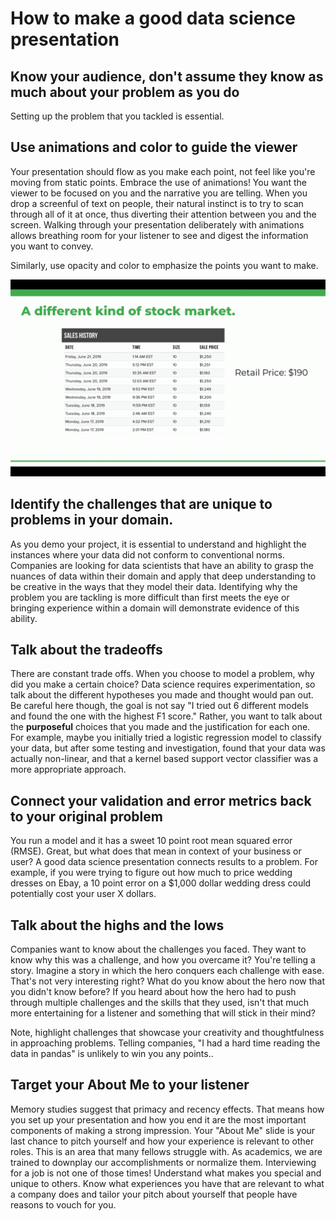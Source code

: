 # How to make a good data science presentation

## Know your audience, don't assume they know as much about your problem as you do

Setting up the problem that you tackled is essential. 

## Use animations and color to guide the viewer

Your presentation should flow as you make each point, not feel like you're moving from static points. Embrace the use of animations! You want the viewer to be focused on you and the narrative you are telling. When you drop a screenful of text on people, their natural instinct is to try to scan through all of it at once, thus diverting their attention between you and the screen. Walking through your presentation deliberately with animations allows breathing room for your listener to see and digest the information you want to convey. 

Similarly, use opacity and color to emphasize the points you want to make. 

![](./media/color_example.gif)

## Identify the challenges that are unique to problems in your domain.

As you demo your project, it is essential to understand and highlight the instances where your data did not conform to conventional norms. Companies are looking for data scientists that have an ability to grasp the nuances of data within their domain and apply that deep understanding to be creative in the ways that they model their data. Identifying why the problem you are tackling is more difficult than first meets the eye or bringing experience within a domain will demonstrate evidence of this ability.


## Talk about the tradeoffs

There are constant trade offs. When you choose to model a problem, why did you make a certain choice? Data science requires experimentation, so talk about the different hypotheses you made and thought would pan out. Be careful here though, the goal is not say "I tried out 6 different models and found the one with the highest F1 score." Rather, you want to talk about the **purposeful** choices that you made and the justification for each one. For example, maybe you initially tried a logistic regression model to classify your data, but after some testing and investigation, found that your data was actually non-linear, and that a kernel based support vector classifier was a more appropriate approach. 

## Connect your validation and error metrics back to your original problem

You run a model and it has a sweet 10 point root mean squared error (RMSE). Great, but what does that mean in context of your business or user? A good data science presentation connects results to a problem. For example, if you were trying to figure out how much to price wedding dresses on Ebay, a 10 point error on a $1,000 dollar wedding dress could potentially cost your user X dollars. 

## Talk about the highs and the lows

Companies want to know about the challenges you faced. They want to know why this was a challenge, and how you overcame it? You're telling a story. Imagine a story in which the hero conquers each challenge with ease. That's not very interesting right? What do you know about the hero now that you didn't know before? If you heard about how the hero had to push through multiple challenges and the skills that they used, isn't that much more entertaining for a listener and something that will stick in their mind?

Note, highlight challenges that showcase your creativity and thoughtfulness in approaching problems. Telling companies, "I had a hard time reading the data in pandas" is unlikely to win you any points..

## Target your About Me to your listener

Memory studies suggest that primacy and recency effects. That means how you set up your presentation and how you end it are the most important components of making a strong impression. Your "About Me" slide is your last chance to pitch yourself and how your experience is relevant to other roles. This is an area that many fellows struggle with. As academics, we are trained to downplay our accomplishments or normalize them. Interviewing for a job is not one of those times! Understand what makes you special and unique to others. Know what experiences you have that are relevant to what a company does and tailor your pitch about yourself that people have reasons to vouch for you.

 
<!--stackedit_data:
eyJoaXN0b3J5IjpbLTE1ODcyNjI2ODIsMjc2OTkxNjYwXX0=
-->